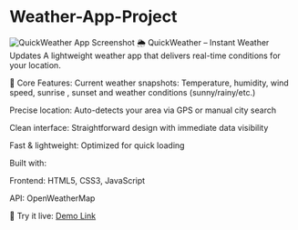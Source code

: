 # Weather-App-Project
![QuickWeather App Screenshot](https://i.postimg.cc/9z5wZyVj/Screenshot-2025-08-11-144145.png)
🌦️ QuickWeather – Instant Weather Updates
A lightweight weather app that delivers real-time conditions for your location.

🌟 Core Features:
Current weather snapshots: Temperature, humidity, wind speed, sunrise , sunset and weather conditions (sunny/rainy/etc.)

Precise location: Auto-detects your area via GPS or manual city search

Clean interface: Straightforward design with immediate data visibility

Fast & lightweight: Optimized for quick loading 

Built with:

Frontend: HTML5, CSS3, JavaScript

API: OpenWeatherMap

🚀 Try it live: [Demo Link](https://manar-mohamed348.github.io/Weather-App-Project/)
